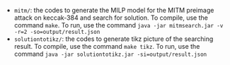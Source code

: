 - `mitm/`: the codes to generate the MILP model for the MITM preimage attack on keccak-384 and search for solution. To compile, use the command `make`. To run, use the command `java -jar mitmsearch.jar -v -r=2 -so=output/result.json`
- `solutiontotikz/`: the codes to generate tikz picture of the searching result. To compile, use the command `make tikz`. To run, use the command `java -jar solutiontotikz.jar -si=output/result.json`
